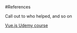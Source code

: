 #References

Call out to who helped, and so on

[Vue.js Udemy course](https://www.udemy.com/vuejs-2-the-complete-guide/learn/v4/t/lecture/5940912?start=0)